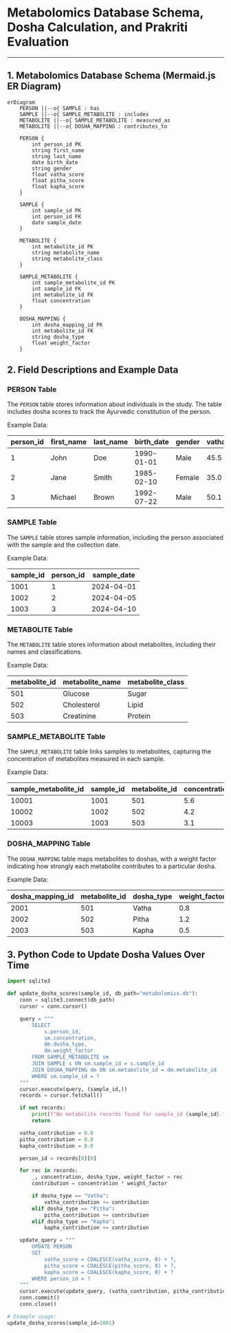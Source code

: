 # Metabolomics Database Schema, Dosha Calculation, and Prakriti Evaluation

---

## 1. Metabolomics Database Schema (Mermaid.js ER Diagram)

```mermaid
erDiagram
    PERSON ||--o{ SAMPLE : has
    SAMPLE ||--o{ SAMPLE_METABOLITE : includes
    METABOLITE ||--o{ SAMPLE_METABOLITE : measured_as
    METABOLITE ||--o{ DOSHA_MAPPING : contributes_to

    PERSON {
        int person_id PK
        string first_name
        string last_name
        date birth_date
        string gender
        float vatha_score
        float pitha_score
        float kapha_score
    }

    SAMPLE {
        int sample_id PK
        int person_id FK
        date sample_date
    }

    METABOLITE {
        int metabolite_id PK
        string metabolite_name
        string metabolite_class
    }

    SAMPLE_METABOLITE {
        int sample_metabolite_id PK
        int sample_id FK
        int metabolite_id FK
        float concentration
    }

    DOSHA_MAPPING {
        int dosha_mapping_id PK
        int metabolite_id FK
        string dosha_type
        float weight_factor
    }
```

## 2. Field Descriptions and Example Data

### PERSON Table
The `PERSON` table stores information about individuals in the study. The table includes dosha scores to track the Ayurvedic constitution of the person.

Example Data:

| person_id | first_name | last_name | birth_date | gender | vatha_score | pitha_score | kapha_score |
|-----------|------------|-----------|------------|--------|-------------|-------------|-------------|
| 1         | John       | Doe       | 1990-01-01 | Male   | 45.5        | 38.7        | 30.2        |
| 2         | Jane       | Smith     | 1985-02-10 | Female | 35.0        | 40.2        | 27.5        |
| 3         | Michael    | Brown     | 1992-07-22 | Male   | 50.1        | 30.0        | 29.3        |

### SAMPLE Table
The `SAMPLE` table stores sample information, including the person associated with the sample and the collection date.

Example Data:

| sample_id | person_id | sample_date |
|-----------|-----------|-------------|
| 1001      | 1         | 2024-04-01  |
| 1002      | 2         | 2024-04-05  |
| 1003      | 3         | 2024-04-10  |

### METABOLITE Table
The `METABOLITE` table stores information about metabolites, including their names and classifications.

Example Data:

| metabolite_id | metabolite_name | metabolite_class |
|---------------|-----------------|------------------|
| 501           | Glucose         | Sugar            |
| 502           | Cholesterol     | Lipid            |
| 503           | Creatinine      | Protein          |

### SAMPLE_METABOLITE Table
The `SAMPLE_METABOLITE` table links samples to metabolites, capturing the concentration of metabolites measured in each sample.

Example Data:

| sample_metabolite_id | sample_id | metabolite_id | concentration |
|----------------------|-----------|---------------|---------------|
| 10001                | 1001      | 501           | 5.6           |
| 10002                | 1002      | 502           | 4.2           |
| 10003                | 1003      | 503           | 3.1           |

### DOSHA_MAPPING Table
The `DOSHA_MAPPING` table maps metabolites to doshas, with a weight factor indicating how strongly each metabolite contributes to a particular dosha.

Example Data:

| dosha_mapping_id | metabolite_id | dosha_type | weight_factor |
|------------------|---------------|------------|---------------|
| 2001             | 501           | Vatha      | 0.8           |
| 2002             | 502           | Pitha      | 1.2           |
| 2003             | 503           | Kapha      | 0.5           |

## 3. Python Code to Update Dosha Values Over Time

```python
import sqlite3

def update_dosha_scores(sample_id, db_path="metabolomics.db"):
    conn = sqlite3.connect(db_path)
    cursor = conn.cursor()

    query = """
        SELECT
            s.person_id,
            sm.concentration,
            dm.dosha_type,
            dm.weight_factor
        FROM SAMPLE_METABOLITE sm
        JOIN SAMPLE s ON sm.sample_id = s.sample_id
        JOIN DOSHA_MAPPING dm ON sm.metabolite_id = dm.metabolite_id
        WHERE sm.sample_id = ?
    """
    cursor.execute(query, (sample_id,))
    records = cursor.fetchall()

    if not records:
        print(f"No metabolite records found for sample_id {sample_id}.")
        return

    vatha_contribution = 0.0
    pitha_contribution = 0.0
    kapha_contribution = 0.0

    person_id = records[0][0]

    for rec in records:
        _, concentration, dosha_type, weight_factor = rec
        contribution = concentration * weight_factor

        if dosha_type == "Vatha":
            vatha_contribution += contribution
        elif dosha_type == "Pitha":
            pitha_contribution += contribution
        elif dosha_type == "Kapha":
            kapha_contribution += contribution

    update_query = """
        UPDATE PERSON
        SET
            vatha_score = COALESCE(vatha_score, 0) + ?,
            pitha_score = COALESCE(pitha_score, 0) + ?,
            kapha_score = COALESCE(kapha_score, 0) + ?
        WHERE person_id = ?
    """
    cursor.execute(update_query, (vatha_contribution, pitha_contribution, kapha_contribution, person_id))
    conn.commit()
    conn.close()

# Example usage:
update_dosha_scores(sample_id=1001)
```

